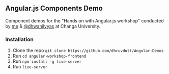 ## Angular.js Components Demo

Component demos for the "Hands on with Angular.js workshop" conducted by [me](https://github.com/dhruvdutt) & [@dhwanilvyas](https://github.com/dhwanilvyas) at Changa University.

### Installation

1. Clone the repo `git clone https://github.com/dhruvdutt/Angular-Demos`
2. Run `cd angular-workshop-frontend`
3. Run `npm install -g live-server`
4. Run `live-server`
